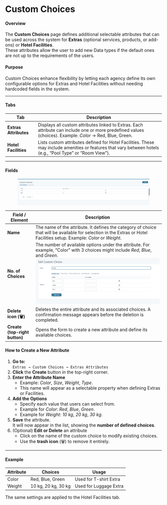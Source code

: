 # Custom Choices

#### **Overview**

The **Custom Choices** page defines additional selectable attributes that can be used across the system for **Extras** (optional services, products, or add-ons) or **Hotel Facilities**.\
These attributes allow the user to add new Data types if the default ones are not up to the requirements of the users.

#### **Purpose**

Custom Choices enhance flexibility by letting each agency define its own configurable options for Extras and Hotel Facilities without needing hardcoded fields in the system.

***

#### **Tabs**

| **Tab**               | **Description**                                                                                                                                            |
| --------------------- | ---------------------------------------------------------------------------------------------------------------------------------------------------------- |
| **Extras Attributes** | Displays all custom attributes linked to Extras. Each attribute can include one or more predefined values (choices). Example: _Color_ → Red, Blue, Green.  |
| **Hotel Facilities**  | Lists custom attributes defined for Hotel Facilities. These may include amenities or features that vary between hotels (e.g., “Pool Type” or “Room View”). |

***

#### **Fields**

<figure><img src=".gitbook/assets/image (428).png" alt=""><figcaption></figcaption></figure>

| **Field / Element**           | **Description**                                                                                                                                                          |
| ----------------------------- | ------------------------------------------------------------------------------------------------------------------------------------------------------------------------ |
| **Name**                      | The name of the attribute. It defines the category of choice that will be available for selection in the Extras or Hotel Facilities setup. Example: _Color_ or _Weight_. |
| **No. of Choices**            | The number of available options under the attribute. For example, “Color” with 3 choices might include _Red_, _Blue_, and _Green_.![](<.gitbook/assets/image (429).png>) |
| **Delete icon (🗑️)**         | Deletes the entire attribute and its associated choices. A confirmation message appears before the deletion is completed.                                                |
| **Create (top-right button)** | Opens the form to create a new attribute and define its available choices.                                                                                               |

#### **How to Create a New Attribute**

1. **Go to:**\
   `Extras → Custom Choices → Extras Attributes`&#x20;
2. **Click** the **Create** button in the top-right corner.
3. **Enter the Attribute Name**
   * Example: _Color_, _Size_, _Weight_, _Type_.
   * This name will appear as a selectable property when defining Extras or Facilities.
4. **Add the Options**
   * Specify each value that users can select from.
   * Example for _Color_: _Red_, _Blue_, _Green_.
   * Example for _Weight_: _10 kg_, _20 kg_, _30 kg_.
5. **Save** the attribute.\
   It will now appear in the list, showing the **number of defined choices**.
6. (Optional) **Edit or Delete** an attribute
   * Click on the name of the custom choice to modify existing choices.
   * Use the **trash icon** (🗑️) to remove it entirely.

***

#### **Example**

| Attribute | Choices             | Usage                  |
| --------- | ------------------- | ---------------------- |
| Color     | Red, Blue, Green    | Used for T-shirt Extra |
| Weight    | 10 kg, 20 kg, 30 kg | Used for Luggage Extra |

The same settings are applied to the Hotel Facilities tab.

